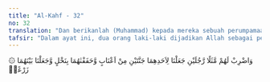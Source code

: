 ```yaml
---
title: "Al-Kahf - 32"
no: 32
translation: "Dan berikanlah (Muhammad) kepada mereka sebuah perumpamaan, dua orang laki-laki, yang seorang (yang kafir) Kami beri dua buah kebun anggur dan Kami kelilingi kedua kebun itu dengan pohon-pohon kurma dan di antara keduanya (kebun itu) Kami buatkan ladang."
tafsir: "Dalam ayat ini, dua orang laki-laki dijadikan Allah sebagai per-umpamaan untuk menjelaskan kepada para pemuka musyrik yang kaya itu tentang perbedaan antara iman dan kufur, atau antara hamba yang mulia di sisi-Nya dengan yang hina. Ulama berbeda pendapat, apakah cerita dalam ayat ini hanya perumpamaan saja, tidak ada dalam kenyataan sejarah, atau hal ini merupakan kisah nyata. \n\nMereka yang berpendapat bahwa kisah ini merupakan kisah nyata berbeda tentang siapa yang dimaksudkan dengan dua orang ini. Menurut riwayat yang disebutkan Imam al-Qurthubi, ada yang mengatakan kedua laki-laki itu adalah penduduk Mekah dari kabilah Bani Makhzum. Mereka berdua bersaudara, yang mukmin bernama Yahuza dan yang kafir bernama Qurthus. Keduanya semula bersama-sama dalam suatu usaha, kemudian berpisah dan membagi kekayaan mereka. Masing-masing menerima ribuan dinar. Yahuza menggunakan uangnya seribu dinar untuk membebaskan budak, seribu dinar untuk membelikan makanan bagi orang-orang yang terlantar, dan seribu dinar untuk membelikan pakaian orang-orang yang lapar. Adapun Qurthus menggunakan uangnya untuk kawin dengan seorang wanita kaya, dan membeli hewan ternak, sehingga harta kekayaan berkembang. Sisa uang yang lain digunakan untuk berdagang dan selalu membawa laba, sehingga dia menjadi orang yang terkaya di negerinya pada saat itu. \n\nSebuah riwayat menyebutkan bahwa kisah ini adalah tentang orang kaya dengan kebun dan tanamannya yang luas. Dia memiliki dua buah kebun anggur yang dikelilingi oleh pohon-pohon korma dan di antara keduanya terdapat sebidang ladang tempat bermacam-macam tanaman dan buah-buahan."
---
```


۞ وَاضْرِبْ لَهُمْ مَّثَلًا رَّجُلَيْنِ جَعَلْنَا لِاَحَدِهِمَا جَنَّتَيْنِ مِنْ اَعْنَابٍ وَّحَفَفْنٰهُمَا بِنَخْلٍ وَّجَعَلْنَا بَيْنَهُمَا زَرْعًاۗ 
